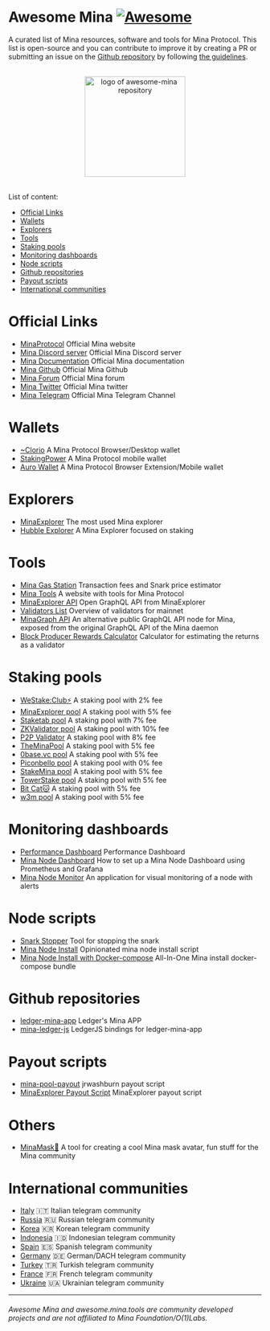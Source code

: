 # Awesome Mina [![Awesome](https://cdn.rawgit.com/sindresorhus/awesome/d7305f38d29fed78fa85652e3a63e154dd8e8829/media/badge.svg)](https://github.com/sindresorhus/awesome)

A curated list of Mina resources, software and tools for Mina Protocol. This list is open-source and you can contribute to improve it by creating a PR or submitting an issue on the [Github repository](https://github.com/nerdvibe/awesome-mina) by following [the guidelines](https://github.com/nerdvibe/awesome-mina/blob/main/Contributing.md).

<p align="center">
  <br>
  <img width="200" src="https://westake.club/assets/awesome-mina.png?" alt="logo of awesome-mina repository">
  <br>
  <br>
</p>

List of content:

- [Official Links](#Official-Links)
- [Wallets](#Wallets)
- [Explorers](#Explorers)
- [Tools](#Tools)
- [Staking pools](#Staking-pools)
- [Monitoring dashboards](#monitoring-dashboards)
- [Node scripts](#Node-scripts)
- [Github repositories](#Github-repositories)
- [Payout scripts](#Payout-scripts)
- [International communities](#International-communities)

# Official Links

- [MinaProtocol](https://minaprotocol.com/) Official Mina website
- [Mina Discord server](https://discord.com/invite/Vexf4ED) Official Mina Discord server
- [Mina Documentation](https://minaprotocol.com/docs) Official Mina documentation
- [Mina Github](https://github.com/MinaProtocol) Official Mina Github
- [Mina Forum](https://forums.minaprotocol.com/) Official Mina forum
- [Mina Twitter](https://twitter.com/minaprotocol) Official Mina twitter
- [Mina Telegram](https://t.me/minaprotocol) Official Mina Telegram Channel

# Wallets

- [~Clorio](https://clor.io) A Mina Protocol Browser/Desktop wallet
- [StakingPower](https://github.com/crackerli/coda-mobile-wallet) A Mina Protocol mobile wallet
- [Auro Wallet](https://www.aurowallet.com) A Mina Protocol Browser Extension/Mobile wallet

# Explorers

- [MinaExplorer](https://minaexplorer.com/) The most used Mina explorer
- [Hubble Explorer](https://hubble.figment.io/mina/chains/mainnet) A Mina Explorer focused on staking

# Tools

- [Mina Gas Station](https://fees.mina.tools/) Transaction fees and Snark price estimator
- [Mina Tools](https://mina.tools) A website with tools for Mina Protocol
- [MinaExplorer API](https://graphql.minaexplorer.com/) Open GraphQL API from MinaExplorer
- [Validators List](https://mina.staketab.com/) Overview of validators for mainnet
- [MinaGraph API](https://minagraph.com) An alternative public GraphQL API node for Mina, exposed from the original GraphQL API of the Mina daemon
- [Block Producer Rewards Calculator](https://towerstake.com/block-producer-rewards-calculator/) Calculator for estimating the returns as a validator

# Staking pools

- [WeStake:Club⚡️](https://mina.westake.club) A staking pool with 2% fee
- [MinaExplorer pool](https://docs.minaexplorer.com/minaexplorer/staking-pool) A staking pool with 5% fee
- [Staketab pool](https://staketab.com/) A staking pool with 7% fee
- [ZKValidator pool](https://zkvalidator.com/) A staking pool with 10% fee
- [P2P Validator](https://p2p.org/) A staking pool with 8% fee
- [TheMinaPool](https://theminapool.com) A staking pool with 5% fee
- [0base.vc pool](https://mina.0base.vc) A staking pool with 5% fee
- [Piconbello pool](https://mina.piconbello.com) A staking pool with 0% fee
- [StakeMina pool](https://stakemina.com) A staking pool with 5% fee
- [TowerStake pool](https://towerstake.com) A staking pool with 5% fee
- [Bit Cat🐱](https://www.bitcat365.com) A staking pool with 5% fee
- [w3m pool](https://mina.staketab.com/validator/B62qrCz3ehCqi8Pn8y3vWC9zYEB9RKsidauv15DeZxhzkxL3bKeba5h) A staking pool with 5% fee

# Monitoring dashboards

- [Performance Dashboard](https://github.com/dsrvlabs/mina-performance-dashboard) Performance Dashboard
- [Mina Node Dashboard](https://github.com/dguess/mina-node-dashboard) How to set up a Mina Node Dashboard using Prometheus and Grafana
- [Mina Node Monitor](https://github.com/olton/mina-node-monitor) An application for visual monitoring of a node with alerts

# Node scripts

- [Snark Stopper](https://github.com/c29r3/mina-snark-stopper) Tool for stopping the snark
- [Mina Node Install](https://github.com/jrwashburn/mina-node-install) Opinionated mina node install script
- [Mina Node Install with Docker-compose](https://github.com/trancemind/mina-docker-compose) All-In-One Mina install docker-compose bundle

# Github repositories

- [ledger-mina-app](https://github.com/jspada/ledger-app-mina) Ledger's Mina APP
- [mina-ledger-js](https://github.com/nerdvibe/mina-ledger-js) LedgerJS bindings for ledger-mina-app

# Payout scripts

- [mina-pool-payout](https://github.com/jrwashburn/mina-pool-payout) jrwashburn payout script
- [MinaExplorer Payout Script](https://github.com/garethtdavies/mina-payout-script) MinaExplorer payout script

# Others

- [MinaMask🎃](https://mask.minagraph.com) A tool for creating a cool Mina mask avatar, fun stuff for the Mina community

# International communities

- [Italy](https://t.me/mina_italia) 🇮🇹 Italian telegram community
- [Russia](https://t.me/mina_russia) 🇷🇺 Russian telegram community
- [Korea](https://t.me/minaprotocol_kr) 🇰🇷 Korean telegram community
- [Indonesia](http://t.me/Mina_Indonesia) 🇮🇩 Indonesian telegram community
- [Spain](https://t.me/MinaProtocol_Spanish) 🇪🇸 Spanish telegram community
- [Germany](https://t.me/mina_dach) 🇩🇪 German/DACH telegram community
- [Turkey](https://t.me/Mina_Turkiye) 🇹🇷 Turkish telegram community
- [France](https://t.me/mina_france) 🇫🇷 French telegram community
- [Ukraine](https://t.me/mina_ukraine) 🇺🇦 Ukrainian telegram community

---

###### Awesome Mina and awesome.mina.tools are community developed projects and are not affiliated to Mina Foundation/O(1)Labs.
